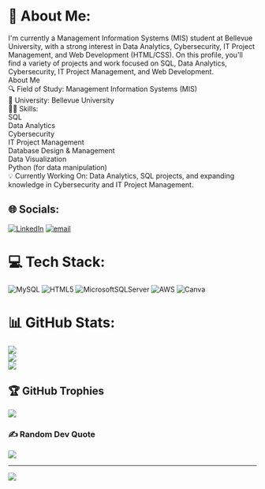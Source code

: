 # 💫 About Me:
I'm currently a Management Information Systems (MIS) student at Bellevue University, with a strong interest in Data Analytics, Cybersecurity, IT Project Management, and Web Development (HTML/CSS). On this profile, you'll find a variety of projects and work focused on SQL, Data Analytics, Cybersecurity, IT Project Management, and Web Development.<br>About Me<br>🔍 Field of Study: Management Information Systems (MIS)<br>🏫 University: Bellevue University<br>🧑‍💻 Skills:<br>SQL<br>Data Analytics<br>Cybersecurity<br>IT Project Management<br>Database Design & Management<br>Data Visualization<br>Python (for data manipulation)<br>💡 Currently Working On: Data Analytics, SQL projects, and expanding knowledge in Cybersecurity and IT Project Management.


## 🌐 Socials:
[![LinkedIn](https://img.shields.io/badge/LinkedIn-%230077B5.svg?logo=linkedin&logoColor=white)](https://linkedin.com/in/https://www.linkedin.com/in/kenesha-hall-34805419a/) [![email](https://img.shields.io/badge/Email-D14836?logo=gmail&logoColor=white)](mailto:kehall@my365.bellevue.edu) 

# 💻 Tech Stack:
![MySQL](https://img.shields.io/badge/mysql-4479A1.svg?style=for-the-badge&logo=mysql&logoColor=white) ![HTML5](https://img.shields.io/badge/html5-%23E34F26.svg?style=for-the-badge&logo=html5&logoColor=white) ![MicrosoftSQLServer](https://img.shields.io/badge/Microsoft%20SQL%20Server-CC2927?style=for-the-badge&logo=microsoft%20sql%20server&logoColor=white) ![AWS](https://img.shields.io/badge/AWS-%23FF9900.svg?style=for-the-badge&logo=amazon-aws&logoColor=white) ![Canva](https://img.shields.io/badge/Canva-%2300C4CC.svg?style=for-the-badge&logo=Canva&logoColor=white)
# 📊 GitHub Stats:
![](https://github-readme-stats.vercel.app/api?username=hallkenesha18&theme=shadow_green&hide_border=false&include_all_commits=false&count_private=false)<br/>
![](https://nirzak-streak-stats.vercel.app/?user=hallkenesha18&theme=shadow_green&hide_border=false)<br/>
![](https://github-readme-stats.vercel.app/api/top-langs/?username=hallkenesha18&theme=shadow_green&hide_border=false&include_all_commits=false&count_private=false&layout=compact)

## 🏆 GitHub Trophies
![](https://github-profile-trophy.vercel.app/?username=hallkenesha18&theme=tokyonight&no-frame=false&no-bg=true&margin-w=4)

### ✍️ Random Dev Quote
![](https://quotes-github-readme.vercel.app/api?type=horizontal&theme=tokyonight)

---
[![](https://visitcount.itsvg.in/api?id=hallkenesha18&icon=0&color=0)](https://visitcount.itsvg.in)

<!-- Proudly created with GPRM ( https://gprm.itsvg.in ) -->

